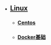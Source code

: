 - ## <u>[Linux](centos.md)</u>
    - ### [Centos](centos.md)
    - ### [Docker基础](Docker%E5%9F%BA%E7%A1%80.md)